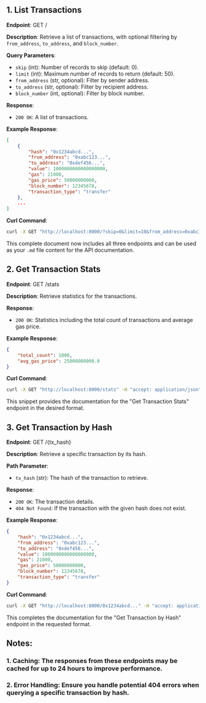 ## 1. List Transactions

**Endpoint**: GET /

**Description**: Retrieve a list of transactions, with optional filtering by `from_address`, `to_address`, and `block_number`.

**Query Parameters**:
- `skip` (int): Number of records to skip (default: 0).
- `limit` (int): Maximum number of records to return (default: 50).
- `from_address` (str, optional): Filter by sender address.
- `to_address` (str, optional): Filter by recipient address.
- `block_number` (int, optional): Filter by block number.

**Response**:
- `200 OK`: A list of transactions.

**Example Response**:
```json
[
    {
        "hash": "0x1234abcd...",
        "from_address": "0xabc123...",
        "to_address": "0xdef456...",
        "value": 1000000000000000000,
        "gas": 21000,
        "gas_price": 50000000000,
        "block_number": 12345678,
        "transaction_type": "transfer"
    },
    ...
]
```
**Curl Command**:
```bash
curl -X GET "http://localhost:8000/?skip=0&limit=10&from_address=0xabc123..." -H "accept: application/json"
```

This complete document now includes all three endpoints and can be used as your `.md` file content for the API documentation.


## 2. Get Transaction Stats

**Endpoint**: GET /stats

**Description**: Retrieve statistics for the transactions.

**Response**:
- `200 OK`: Statistics including the total count of transactions and average gas price.

**Example Response**:
```json
{
    "total_count": 1000,
    "avg_gas_price": 25000000000.0
}
```
**Curl Command**:
```bash
curl -X GET "http://localhost:8000/stats" -H "accept: application/json"
```

This snippet provides the documentation for the "Get Transaction Stats" endpoint in the desired format.


## 3. Get Transaction by Hash

**Endpoint**: GET /{tx_hash}

**Description**: Retrieve a specific transaction by its hash.

**Path Parameter**:
- `tx_hash` (str): The hash of the transaction to retrieve.

**Response**:
- `200 OK`: The transaction details.
- `404 Not Found`: If the transaction with the given hash does not exist.

**Example Response**:
```json
{
    "hash": "0x1234abcd...",
    "from_address": "0xabc123...",
    "to_address": "0xdef456...",
    "value": 1000000000000000000,
    "gas": 21000,
    "gas_price": 50000000000,
    "block_number": 12345678,
    "transaction_type": "transfer"
}
```
**Curl Command**:
```bash
curl -X GET "http://localhost:8000/0x1234abcd..." -H "accept: application/json"
```
This completes the documentation for the "Get Transaction by Hash" endpoint in the requested format.

## Notes:
### 1. Caching: The responses from these endpoints may be cached for up to 24 hours to improve performance.
### 2. Error Handling: Ensure you handle potential 404 errors when querying a specific transaction by hash.